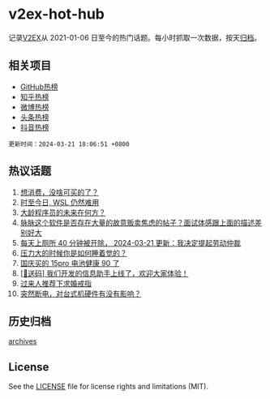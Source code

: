 # v2ex-hot-hub

 记录[V2EX](https://www.v2ex.com/)从 2021-01-06 日至今的热门话题。每小时抓取一次数据，按天[归档](archives)。
 
 ## 相关项目

- [GitHub热榜](https://github.com/snaildev/github-hot-hub)
- [知乎热榜](https://github.com/snaildev/zhihu-hot-hub)
- [微博热榜](https://github.com/snaildev/weibo-hot-hub)
- [头条热榜](https://github.com/snaildev/toutiao-hot-hub)
- [抖音热榜](https://github.com/snaildev/douyin-hot-hub)


 `更新时间：2024-03-21 18:06:51 +0800`

## 热议话题

1. [想消费，没啥可买的了？](https://www.v2ex.com/t/1025751)
1. [时至今日, WSL 仍然难用](https://www.v2ex.com/t/1025657)
1. [大龄程序员的未来在何方？](https://www.v2ex.com/t/1025597)
1. [脉脉这个软件是否存在大量的故意贩卖焦虑的帖子？面试体感跟上面的描述差别好大](https://www.v2ex.com/t/1025598)
1. [每天上厕所 40 分钟被开除， 2024-03-21 更新：我决定提起劳动仲裁](https://www.v2ex.com/t/1025658)
1. [压力大的时候你是如何睡着觉的？](https://www.v2ex.com/t/1025623)
1. [国庆买的 15pro 电池健康 90 了](https://www.v2ex.com/t/1025541)
1. [[🎁送码] 我们开发的信息助手上线了，欢迎大家体验！](https://www.v2ex.com/t/1025672)
1. [过来人推荐下求婚戒指](https://www.v2ex.com/t/1025701)
1. [突然断电，对台式机硬件有没有影响？](https://www.v2ex.com/t/1025636)

## 历史归档

[archives](archives)

## License

See the [LICENSE](LICENSE) file for license rights and limitations (MIT).
